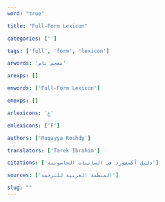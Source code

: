 ```yaml
---
word: "true"

title: "Full-Form Lexicon"

categories: ['']

tags: ['full', 'form', 'lexicon']

arwords: 'معجم تام'

arexps: []

enwords: ['Full-Form Lexicon']

enexps: []

arlexicons: 'ع'

enlexicons: ['F']

authors: ['Ruqayya Roshdy']

translators: ['Tarek Ibrahim']

citations: ['دليل أكسفورد في السانيات الحاسوبية']

sources: ['المنظمة العربية للترجمة']

slug: ""
---
```


